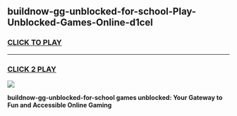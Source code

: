 
## buildnow-gg-unblocked-for-school-Play-Unblocked-Games-Online-d1cel
<h3>
<a href="https://premium76.site?title=buildnow-gg-unblocked-for-school&ref=25A">CLICK TO PLAY</a></h3>
<hr>

<h3>
<a href="https://premium76.site?title=buildnow-gg-unblocked-for-school&ref=25A">CLICK 2 PLAY</a>
  
</h3>

<a href="https://premium76.site?title=buildnow-gg-unblocked-for-school&ref=25A"><img src="https://clearcache.store/games.png"></a>


**buildnow-gg-unblocked-for-school games unblocked: Your Gateway to Fun and Accessible Online Gaming**
